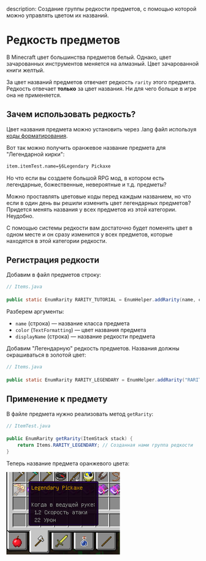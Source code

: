 description: Создание группы редкости предметов, с помощью которой можно управлять цветом их названий.

# Редкость предметов

В Minecraft цвет большинства предметов белый. Однако, цвет зачарованных инструментов меняется на алмазный.
Цвет зачарованной книги желтый.

За цвет названий предметов отвечает редкость `rarity` этого предмета. Редкость отвечает **только** за цвет названия.
Ни для чего больше в игре она не применяется.

## Зачем использовать редкость?

Цвет названия предмета можно установить через .lang файл используя [коды форматирования](http://minecraft.gamepedia.com/Formatting_codes).

Вот так можно получить оранжевое название предмета для "Легендарной кирки":

```markdown
item.itemTest.name=§6Legendary Pickaxe
```

Но что если вы создаете большой RPG мод, в котором есть легендарные, божественные, невероятные и т.д. предметы?

Можно проставлять цветовые коды перед каждым названием, но что если в один день вы решили изменить цвет легендарных предметов?
Придется менять названия у всех предметов из этой категории. Неудобно.

С помощью системы редкости вам достаточно будет поменять цвет в одном месте и он сразу изменится у всех предметов, которые
находятся в этой категории редкости.

## Регистрация редкости

Добавим в файл предметов строку:

```java
// Items.java

public static EnumRarity RARITY_TUTORIAL = EnumHelper.addRarity(name, color, displayName);
```

Разберем аргументы:
* `name` (строка) — название класса предмета
* `color` (`TextFormatting`) — цвет названия предмета
* `displayName` (строка) — название редкости предмета

Добавим "Легендарную" редкость предметов. Названия должны окрашиваться в золотой цвет:

```java
// Items.java

public static EnumRarity RARITY_LEGENDARY = EnumHelper.addRarity("RARITY_LEGENDARY", TextFormatting.GOLD, "Legendary");
```

## Применение к предмету

В файле предмета нужно реализовать метод `getRarity`:

```java
// ItemTest.java

public EnumRarity getRarity(ItemStack stack) {
    return Items.RARITY_LEGENDARY; // Созданная нами группа редкости
}
```

Теперь название предмета оранжевого цвета:

[![Демонстрация оранжевого названия](images/legendary_test.png)](images/legendary_test.png)